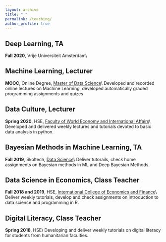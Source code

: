 ```yaml
---
layout: archive
title: " "
permalink: /teaching/
author_profile: true
---
```

## Deep Learning, TA
**Fall 2020**, Vrije Universiteit Amsterdam\\


## Machine Learning, Lecturer
**MOOC**, Online Degree, [Master of Data Science](https://www.hse.ru/en/ma/mds/)\\
Developed and recorded online lectures on Machine Learning, developed automatically graded programming assignments and quizes

## Data Culture, Lecturer
**Spring 2020**, HSE, [Faculty of World Economy and International Affairs](https://www.hse.ru/en/ba/epa)\\
Developed and delivered weekly lectures and tutorials devoted to basic data analysis in python.

## Bayesian Methods in Machine Learning, TA
**Fall 2019**, Skoltech, [Data Science](https://www.skoltech.ru/en/education/msc-programs/ds/)\\
Deliver tutorails, check home assignments on Bayesian methods in ML and Deep Bayesian Methods.


## Data Science in Economics, Class Teacher
**Fall 2018 and 2019**, HSE, [International College of Economics and Finance](https://www.hse.ru/en/ba/icef)\\
Deliver weekly tutorials, develop and check assignments on introduction to data science and programming in R.

## Digital Literacy, Class Teacher
**Spring 2018**, HSE\\
Developing and deliver weekly tutorials on digital literacy for students from humanitarian faculties.